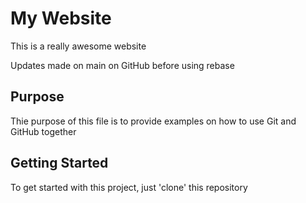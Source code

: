 # My Website

This is a really awesome website

Updates made on main on GitHub before using rebase


## Purpose

Thie purpose of this file is to provide examples
on how to use Git and GitHub together

## Getting Started

To get started with this project, just 'clone' this repository
